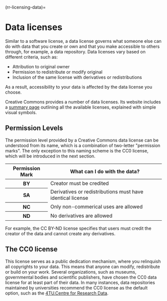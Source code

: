 (rr-licensing-data)=
# Data licenses

Similar to a software license, a data license governs what someone else can do with data that you create or own and that you make accessible to others through, for example, a data repository.
Data licenses vary based on different criteria, such as:
* Attribution to original owner
* Permission to redistribute or modify original
* Inclusion of the same license with derivatives or redistributions

As a result, accessibility to your data is affected by the data license you choose. <br>

Creative Commons provides a number of data licenses. 
Its website includes a [summary page](https://creativecommons.org/about/cclicenses/) outlining all the available licenses, explained with simple visual symbols. 

## Permission Levels

The permission level provided by a Creative Commons data license can be understood from its name, which is a combination of two-letter "permission marks".
The only exception to this naming scheme is the CC0 license, which will be introduced in the next section.

<table>
    <thead>
        <tr>
            <th rowspan="4">Permission Mark</th>
            <th colspan="5">What can I do with the data?</th>
        </tr>
    </thead>
    <tbody>
        <tr>
            <th>BY</th>
            <td>Creator must be credited</td>
        </tr>
        <tr>
            <th>SA</th>
            <td>Derivatives or redistributions must have identical license</td>
        </tr>
        <tr>
            <th>NC</th>
            <td>Only non-commerical uses are allowed</td>
        </tr>
        <tr>
            <th>ND</th>
            <td>No derivatives are allowed</td>
        </tr>
    </tbody>
</table>

For example, the CC BY-ND license specifies that users must credit the creator of the data and cannot create any derivatives.

## The CC0 license

This license serves as a public dedication mechanism, where you relinquish all copyrights to your data.
This means that anyone can modify, redistribute or build on your work.
Several organizations, such as museums, governmental bodies and scientific publishers, have chosen the CC0 data license for at least part of their data.
In many instances, data repositories maintained by universities recommend the CC0 license as the default option, such as the [4TU.Centre for Research Data](https://researchdata.4tu.nl/en/use-4turesearchdata/archive-research-data/upload-your-data-in-our-data-archive/licencing/).
